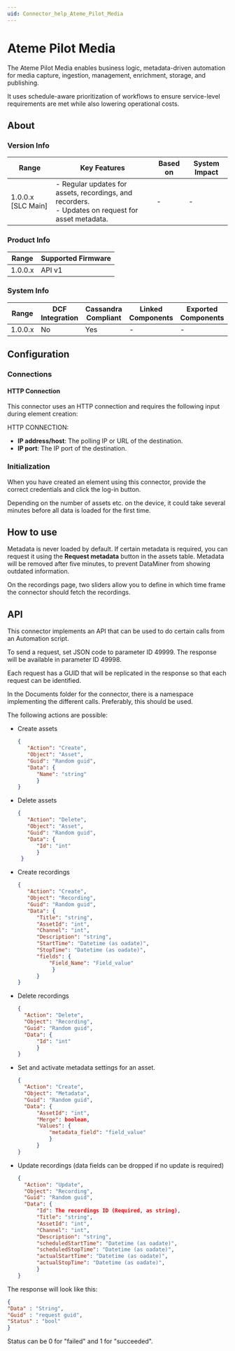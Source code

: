 ```yaml
---
uid: Connector_help_Ateme_Pilot_Media
---
```


# Ateme Pilot Media

The Ateme Pilot Media enables business logic, metadata-driven automation for media capture, ingestion, management, enrichment, storage, and publishing.

It uses schedule-aware prioritization of workflows to ensure service-level requirements are met while also lowering operational costs.

## About

### Version Info

| Range | Key Features | Based on | System Impact |
|--|--|--|--|
| 1.0.0.x [SLC Main] | - Regular updates for assets, recordings, and recorders. <br>- Updates on request for asset metadata. | - | - |

### Product Info

| Range     | Supported Firmware     |
|-----------|------------------------|
| 1.0.0.x   | API v1                 |

### System Info

| Range     | DCF Integration     | Cassandra Compliant     | Linked Components     | Exported Components     |
|-----------|---------------------|-------------------------|-----------------------|-------------------------|
| 1.0.0.x   | No                  | Yes                     | -                     | -                       |

## Configuration

### Connections

#### HTTP Connection

This connector uses an HTTP connection and requires the following input during element creation:

HTTP CONNECTION:

- **IP address/host**: The polling IP or URL of the destination.
- **IP port**: The IP port of the destination.

### Initialization

When you have created an element using this connector, provide the correct credentials and click the log-in button.

Depending on the number of assets etc. on the device, it could take several minutes before all data is loaded for the first time.

## How to use

Metadata is never loaded by default. If certain metadata is required, you can request it using the **Request metadata** button in the assets table. Metadata will be removed after five minutes, to prevent DataMiner from showing outdated information.

On the recordings page, two sliders allow you to define in which time frame the connector should fetch the recordings.

## API

This connector implements an API that can be used to do certain calls from an Automation script.

To send a request, set JSON code to parameter ID 49999. The response will be available in parameter ID 49998.

Each request has a GUID that will be replicated in the response so that each request can be identified.

In the Documents folder for the connector, there is a namespace implementing the different calls. Preferably, this should be used.

The following actions are possible:

- Create assets

  ```json
  {
     "Action": "Create",
     "Object": "Asset",
     "Guid": "Random guid",
     "Data": { 
        "Name": "string" 
        } 
  }
  ```

- Delete assets

  ```json
  { 
     "Action": "Delete",
     "Object": "Asset",
     "Guid": "Random guid",
     "Data": {
        "Id": "int"
        } 
   }
  ```

- Create recordings

  ```json
  { 
     "Action": "Create",
     "Object": "Recording",
     "Guid": "Random guid",
     "Data": {
        "Title": "string",
        "AssetId": "int",
        "Channel": "int",
        "Description": "string",
        "StartTime": "Datetime (as oadate)",
        "StopTime": "Datetime (as oadate)",
        "fields": { 
            "Field_Name": "Field_value"
             } 
        } 
  }
  ```

- Delete recordings

  ```json
  {
    "Action": "Delete",
    "Object": "Recording",
    "Guid": "Random guid",
    "Data": {
        "Id": "int"
        }
  }
  ```

- Set and activate metadata settings for an asset.

  ```json
  {
    "Action": "Create",
    "Object": "Metadata",
    "Guid": "Random guid",
    "Data": {
        "AssetId": "int",
        "Merge": boolean,
        "Values": {
            "metadata_field": "field_value"
            }
        }
  }
  ```

- Update recordings (data fields can be dropped if no update is required)

  ```json
  {
    "Action": "Update",
    "Object": "Recording",
    "Guid": "Random guid",
    "Data": {
        "Id": The recordings ID (Required, as string),
        "Title": "string",
        "AssetId": "int",
        "Channel": "int",
        "Description": "string",
        "scheduledStartTime": "Datetime (as oadate)",
        "scheduledStopTime": "Datetime (as oadate)",
        "actualStartTime": "Datetime (as oadate)",
        "actualStopTime": "Datetime (as oadate)",
        }
  }
  ```

The response will look like this:

```json
{
"Data" : "String",
"Guid" : "request guid",
"Status" : "bool"
}
```

Status can be 0 for "failed" and 1 for "succeeded".
